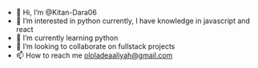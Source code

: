 - 👋 Hi, I’m @Kitan-Dara06
- 👀 I’m interested in python currently, I have knowledge in javascript and react 
- 🌱 I’m currently learning python
- 💞️ I’m looking to collaborate on fullstack projects
- 📫 How to reach me ololadeaaliyah@gmail.com

<!---
Kitan-Dara06/Kitan-Dara06 is a ✨ special ✨ repository because its `README.md` (this file) appears on your GitHub profile.
You can click the Preview link to take a look at your changes.
--->
